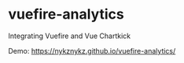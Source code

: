 # vuefire-analytics
Integrating Vuefire and Vue Chartkick

Demo: https://nykznykz.github.io/vuefire-analytics/

